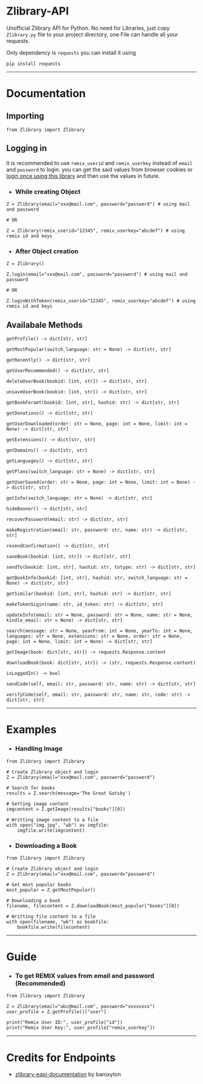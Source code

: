 # Zlibrary-API

Unofficial Zlibrary API for Python. No need for Libraries, just copy ```Zlibrary.py``` file to your project directory, one File can handle all your requests.

Only dependency is ```requests``` you can install it using 

```
pip install requests
```

---

# Documentation

## Importing
```
from Zlibrary import Zlibrary
```

## Logging in
It is recommended to use `remix_userid` and `remix_userkey` instead of `email` and `password` to login. you can get the said values from browser cookies or [login once using this library](#Guide) and then use the values in future.

* ### While creating Object
```
Z = Zlibrary(email="xxx@mail.com", password="password") # using mail and password

# OR

Z = Zlibrary(remix_userid="12345", remix_userkey="abcdef") # using remix id and keys
```
* ### After Object creation
```
Z = Zlibrary()

Z.login(email="xxx@mail.com", password="password") # using mail and password

# OR

Z.loginWithToken(remix_userid="12345", remix_userkey="abcdef") # using remix id and keys
```

## Availabale Methods

```
getProfile() -> dict[str, str]

getMostPopular(switch_language: str = None) -> dict[str, str]

getRecently() -> dict[str, str]

getUserRecommended() -> dict[str, str]

deleteUserBook(bookid: [int, str]) -> dict[str, str]

unsaveUserBook(bookid: [int, str]) -> dict[str, str]

getBookForamt(bookid: [int, str], hashid: str) -> dict[str, str]

getDonations() -> dict[str, str]

getUserDownloaded(order: str = None, page: int = None, limit: int = None) -> dict[str, str]

getExtensions() -> dict[str, str]

getDomains() -> dict[str, str]

getLanguages() -> dict[str, str]

getPlans(switch_language: str = None) -> dict[str, str]

getUserSaved(order: str = None, page: int = None, limit: int = None) -> dict[str, str]

getInfo(switch_language: str = None) -> dict[str, str]

hideBanner() -> dict[str, str]

recoverPassword(email: str) -> dict[str, str]

makeRegistration(email: str, password: str, name: str) -> dict[str, str]

resendConfirmation() -> dict[str, str]

saveBook(bookid: [int, str]) -> dict[str, str]

sendTo(bookid: [int, str], hashid: str, totype: str) -> dict[str, str]

getBookInfo(bookid: [int, str], hashid: str, switch_language: str = None) -> dict[str, str]

getSimilar(bookid: [int, str], hashid: str) -> dict[str, str]

makeTokenSigin(name: str, id_token: str) -> dict[str, str]

updateInfo(email: str = None, password: str = None, name: str = None, kindle_email: str = None) -> dict[str, str]

search(message: str = None, yearFrom: int = None, yearTo: int = None, languages: str = None, extensions: str = None, order: str = None, page: int = None, limit: int = None) -> dict[str, str]

getImage(book: dict[str, str]) -> requests.Response.content

downloadBook(book: dict[str, str]) -> (str, requests.Response.content)

isLoggedIn() -> bool

sendCode(self, email: str, password: str, name: str) -> dict[str, str]

verifyCode(self, email: str, password: str, name: str, code: str) -> dict[str, str]
```

---

# Examples

* ### Handling Image
```
from Zlibrary import Zlibrary

# Create Zlibrary object and login
Z = Zlibrary(email="xxx@mail.com", password="password")

# Search for books
results = Z.search(message='The Great Gatsby')

# Getting image content
imgcontent = Z.getImage(results["books"][0])

# Writting image content to a file
with open("img.jpg", "wb") as imgfile:
    imgfile.write(imgcontent)
```

* ### Downloading a Book
```
from Zlibrary import Zlibrary

# Create Zlibrary object and login
Z = Zlibrary(email="xxx@mail.com", password="password")

# Get most popular books
most_popular = Z.getMostPopular()

# Downloading a book
filename, filecontent = Z.downloadBook(most_popular["books"][0])

# Writting file content to a file
with open(filename, "wb") as bookfile:
    bookfile.write(filecontent)
```

---

# Guide

* ### To get REMIX values from email and password (Recommended)

```
from Zlibrary import Zlibrary

Z = Zlibrary(email="abc@mail.com", password="xxxxxxxx")
user_profile = Z.getProfile()["user"]

print("Remix User ID:", user_profile["id"])
print("Remix User Key:", user_profile["remix_userkey"])
```

---

# Credits for Endpoints

* [zlibrary-eapi-documentation](https://github.com/baroxyton/zlibrary-eapi-documentation) by baroxyton
